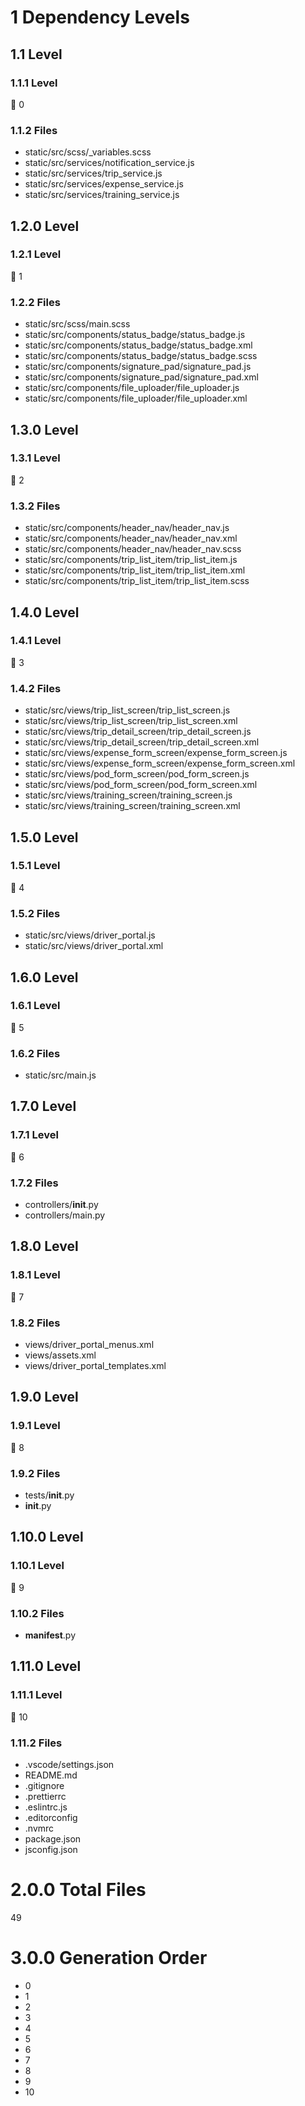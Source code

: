 # 1 Dependency Levels

## 1.1 Level

### 1.1.1 Level

🔹 0

### 1.1.2 Files

- static/src/scss/_variables.scss
- static/src/services/notification_service.js
- static/src/services/trip_service.js
- static/src/services/expense_service.js
- static/src/services/training_service.js

## 1.2.0 Level

### 1.2.1 Level

🔹 1

### 1.2.2 Files

- static/src/scss/main.scss
- static/src/components/status_badge/status_badge.js
- static/src/components/status_badge/status_badge.xml
- static/src/components/status_badge/status_badge.scss
- static/src/components/signature_pad/signature_pad.js
- static/src/components/signature_pad/signature_pad.xml
- static/src/components/file_uploader/file_uploader.js
- static/src/components/file_uploader/file_uploader.xml

## 1.3.0 Level

### 1.3.1 Level

🔹 2

### 1.3.2 Files

- static/src/components/header_nav/header_nav.js
- static/src/components/header_nav/header_nav.xml
- static/src/components/header_nav/header_nav.scss
- static/src/components/trip_list_item/trip_list_item.js
- static/src/components/trip_list_item/trip_list_item.xml
- static/src/components/trip_list_item/trip_list_item.scss

## 1.4.0 Level

### 1.4.1 Level

🔹 3

### 1.4.2 Files

- static/src/views/trip_list_screen/trip_list_screen.js
- static/src/views/trip_list_screen/trip_list_screen.xml
- static/src/views/trip_detail_screen/trip_detail_screen.js
- static/src/views/trip_detail_screen/trip_detail_screen.xml
- static/src/views/expense_form_screen/expense_form_screen.js
- static/src/views/expense_form_screen/expense_form_screen.xml
- static/src/views/pod_form_screen/pod_form_screen.js
- static/src/views/pod_form_screen/pod_form_screen.xml
- static/src/views/training_screen/training_screen.js
- static/src/views/training_screen/training_screen.xml

## 1.5.0 Level

### 1.5.1 Level

🔹 4

### 1.5.2 Files

- static/src/views/driver_portal.js
- static/src/views/driver_portal.xml

## 1.6.0 Level

### 1.6.1 Level

🔹 5

### 1.6.2 Files

- static/src/main.js

## 1.7.0 Level

### 1.7.1 Level

🔹 6

### 1.7.2 Files

- controllers/__init__.py
- controllers/main.py

## 1.8.0 Level

### 1.8.1 Level

🔹 7

### 1.8.2 Files

- views/driver_portal_menus.xml
- views/assets.xml
- views/driver_portal_templates.xml

## 1.9.0 Level

### 1.9.1 Level

🔹 8

### 1.9.2 Files

- tests/__init__.py
- __init__.py

## 1.10.0 Level

### 1.10.1 Level

🔹 9

### 1.10.2 Files

- __manifest__.py

## 1.11.0 Level

### 1.11.1 Level

🔹 10

### 1.11.2 Files

- .vscode/settings.json
- README.md
- .gitignore
- .prettierrc
- .eslintrc.js
- .editorconfig
- .nvmrc
- package.json
- jsconfig.json

# 2.0.0 Total Files

49

# 3.0.0 Generation Order

- 0
- 1
- 2
- 3
- 4
- 5
- 6
- 7
- 8
- 9
- 10

